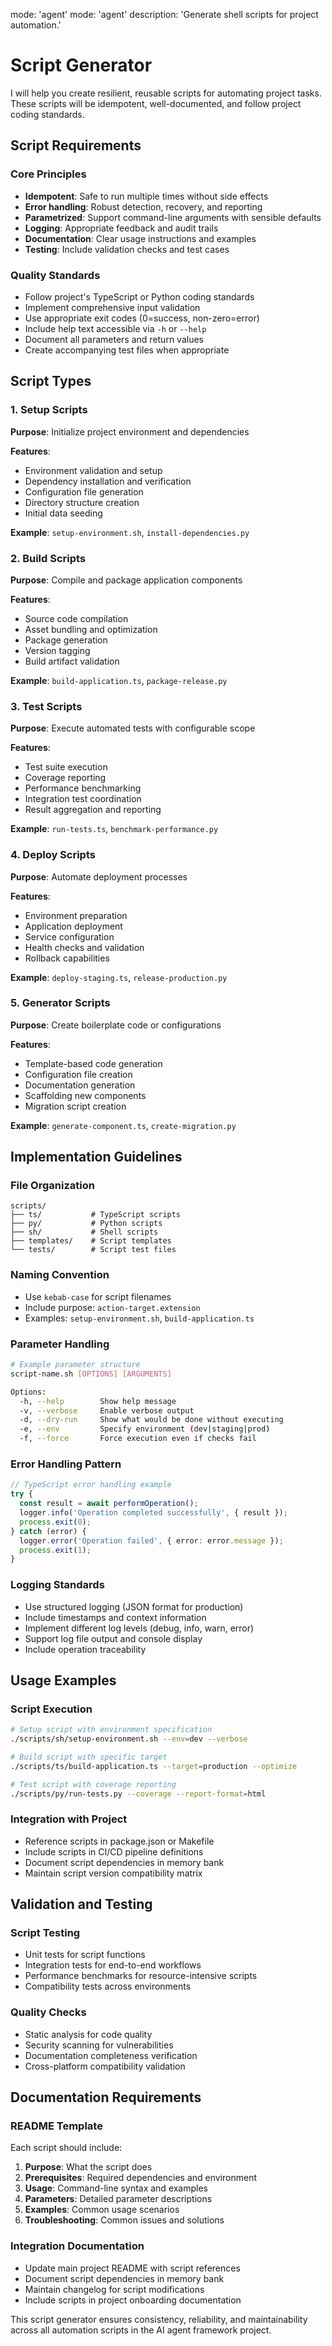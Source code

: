 mode: 'agent'
mode: 'agent'
description: 'Generate shell scripts for project automation.'

# Script Generator

I will help you create resilient, reusable scripts for automating project tasks. These scripts will be idempotent, well-documented, and follow project coding standards.

## Script Requirements

### Core Principles

- **Idempotent**: Safe to run multiple times without side effects
- **Error handling**: Robust detection, recovery, and reporting
- **Parametrized**: Support command-line arguments with sensible defaults
- **Logging**: Appropriate feedback and audit trails
- **Documentation**: Clear usage instructions and examples
- **Testing**: Include validation checks and test cases

### Quality Standards

- Follow project's TypeScript or Python coding standards
- Implement comprehensive input validation
- Use appropriate exit codes (0=success, non-zero=error)
- Include help text accessible via `-h` or `--help`
- Document all parameters and return values
- Create accompanying test files when appropriate

## Script Types

### 1. Setup Scripts

**Purpose**: Initialize project environment and dependencies

**Features**:

- Environment validation and setup
- Dependency installation and verification
- Configuration file generation
- Directory structure creation
- Initial data seeding

**Example**: `setup-environment.sh`, `install-dependencies.py`

### 2. Build Scripts

**Purpose**: Compile and package application components

**Features**:

- Source code compilation
- Asset bundling and optimization
- Package generation
- Version tagging
- Build artifact validation

**Example**: `build-application.ts`, `package-release.py`

### 3. Test Scripts

**Purpose**: Execute automated tests with configurable scope

**Features**:

- Test suite execution
- Coverage reporting
- Performance benchmarking
- Integration test coordination
- Result aggregation and reporting

**Example**: `run-tests.ts`, `benchmark-performance.py`

### 4. Deploy Scripts

**Purpose**: Automate deployment processes

**Features**:

- Environment preparation
- Application deployment
- Service configuration
- Health checks and validation
- Rollback capabilities

**Example**: `deploy-staging.ts`, `release-production.py`

### 5. Generator Scripts

**Purpose**: Create boilerplate code or configurations

**Features**:

- Template-based code generation
- Configuration file creation
- Documentation generation
- Scaffolding new components
- Migration script creation

**Example**: `generate-component.ts`, `create-migration.py`

## Implementation Guidelines

### File Organization

```
scripts/
├── ts/           # TypeScript scripts
├── py/           # Python scripts
├── sh/           # Shell scripts
├── templates/    # Script templates
└── tests/        # Script test files
```

### Naming Convention

- Use `kebab-case` for script filenames
- Include purpose: `action-target.extension`
- Examples: `setup-environment.sh`, `build-application.ts`

### Parameter Handling

```bash
# Example parameter structure
script-name.sh [OPTIONS] [ARGUMENTS]

Options:
  -h, --help        Show help message
  -v, --verbose     Enable verbose output
  -d, --dry-run     Show what would be done without executing
  -e, --env         Specify environment (dev|staging|prod)
  -f, --force       Force execution even if checks fail
```

### Error Handling Pattern

```typescript
// TypeScript error handling example
try {
  const result = await performOperation();
  logger.info('Operation completed successfully', { result });
  process.exit(0);
} catch (error) {
  logger.error('Operation failed', { error: error.message });
  process.exit(1);
}
```

### Logging Standards

- Use structured logging (JSON format for production)
- Include timestamps and context information
- Implement different log levels (debug, info, warn, error)
- Support log file output and console display
- Include operation traceability

## Usage Examples

### Script Execution

```bash
# Setup script with environment specification
./scripts/sh/setup-environment.sh --env=dev --verbose

# Build script with specific target
./scripts/ts/build-application.ts --target=production --optimize

# Test script with coverage reporting
./scripts/py/run-tests.py --coverage --report-format=html
```

### Integration with Project

- Reference scripts in package.json or Makefile
- Include scripts in CI/CD pipeline definitions
- Document script dependencies in memory bank
- Maintain script version compatibility matrix

## Validation and Testing

### Script Testing

- Unit tests for script functions
- Integration tests for end-to-end workflows
- Performance benchmarks for resource-intensive scripts
- Compatibility tests across environments

### Quality Checks

- Static analysis for code quality
- Security scanning for vulnerabilities
- Documentation completeness verification
- Cross-platform compatibility validation

## Documentation Requirements

### README Template

Each script should include:

1. **Purpose**: What the script does
2. **Prerequisites**: Required dependencies and environment
3. **Usage**: Command-line syntax and examples
4. **Parameters**: Detailed parameter descriptions
5. **Examples**: Common usage scenarios
6. **Troubleshooting**: Common issues and solutions

### Integration Documentation

- Update main project README with script references
- Document script dependencies in memory bank
- Maintain changelog for script modifications
- Include scripts in project onboarding documentation

This script generator ensures consistency, reliability, and maintainability across all automation scripts in the AI agent framework project.
